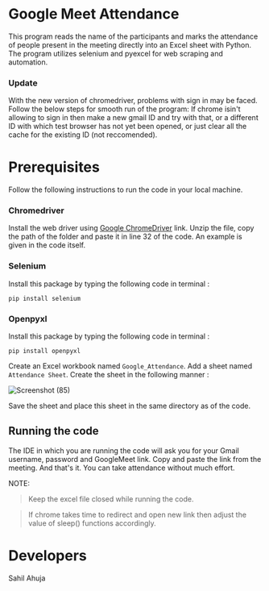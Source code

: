 # Google Meet Attendance
This program reads the name of the participants and marks the attendance of people present in the meeting directly into an Excel sheet with Python. The program utilizes selenium and pyexcel for web scraping and automation.

### Update
With the new version of chromedriver, problems with sign in may be faced. Follow the below steps for smooth run of the program:
If chrome isin't allowing to sign in then make a new gmail ID and try with that, or a different ID with which test browser has not yet been opened, or just clear all the cache for the existing ID (not reccomended).

# Prerequisites
Follow the following instructions to run the code in your local machine.

### Chromedriver
Install the web driver using [Google ChromeDriver](https://chromedriver.chromium.org/) link. Unzip the file, copy the path of the folder and paste it in line 32 of the code. An example is given in the code itself.

### Selenium
Install this package by typing the following code in terminal :

`pip install selenium`

### Openpyxl
Install this package by typing the following code in terminal :

`pip install openpyxl`

Create an Excel workbook named `Google_Attendance`. Add a sheet named `Attendance Sheet`. Create the sheet in the following manner :

![Screenshot (85)](https://user-images.githubusercontent.com/67066785/93229103-dab88380-f793-11ea-8d4a-760e200271f6.png)

Save the sheet and place this sheet in the same directory as of the code.

## Running the code
The IDE in which you are running the code will ask you for your Gmail username, password and GoogleMeet link. Copy and paste the link from the meeting. And that's it. You can take attendance without much effort.

NOTE:
>Keep the excel file closed while running the code.

>If chrome takes time to redirect and open new link then adjust the value of sleep() functions accordingly.

# Developers
Sahil Ahuja
